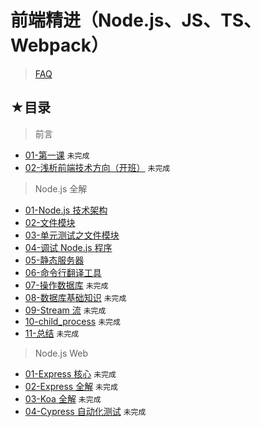 # 前端精进（Node.js、JS、TS、Webpack）

> [FAQ](./faq.md)

## ★目录

> 前言

- [01-第一课](./01.md) `未完成`
- [02-浅析前端技术方向（开班）](./02.md) `未完成`

> Node.js 全解

- [01-Node.js 技术架构](./01/01.md)
- [02-文件模块](./01/02.md)
- [03-单元测试之文件模块](./01/03.md)
- [04-调试 Node.js 程序](./01/04.md)
- [05-静态服务器](./01/05.md)
- [06-命令行翻译工具](./01/06.md)
- [07-操作数据库](./01/07.md) `未完成`
- [08-数据库基础知识](./01/08.md) `未完成`
- [09-Stream 流](./01/09.md) `未完成`
- [10-child_process](./01/10.md) `未完成`
- [11-总结](./01/11.md) `未完成`

> Node.js Web

- [01-Express 核心](./02/01.md) `未完成`
- [02-Express 全解](./02/02.md) `未完成`
- [03-Koa 全解](./02/03.md) `未完成`
- [04-Cypress 自动化测试](./02/04.md) `未完成`